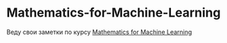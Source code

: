 # Mathematics-for-Machine-Learning

Веду свои заметки по курсу [Mathematics for Machine Learning](https://www.coursera.org/learn/linear-algebra-machine-learning/home/welcome)
